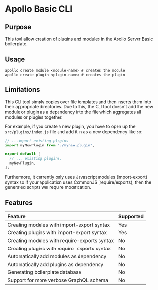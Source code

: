 # Apollo Basic CLI

## Purpose

This tool allow creation of plugins and modules
in the Apollo Server Basic boilerplate.

## Usage

```shell
apollo create module <module-name> # creates the module
apollo create plugin <plugin-name> # creates the plugin
```

## Limitations

This CLI tool simply copies over file templates and then inserts them
into their appropriate directories. Due to this, the CLI tool doesn't add the
new module or plugin as a dependency into the file which aggregates all modules or plugins together.

For example, if you create a new plugin, you have to open up the `src/plugins/index.js`
file and add it in as a new dependency like so:

```javascript
// ...import existing plugins
import myNewPlugin from "./mynew.plugin";

export default [
  // ... existing plugins,
  myNewPlugin,
];
```

Furthermore, it currently only uses Javascript modules (import-export) syntax
so if your application uses CommonJS (require/exports), then the generated scripts
will require modification.

## Features

| Feature                                      | Supported |
| :------------------------------------------- | :-------- |
| Creating modules with import-export syntax   | Yes       |
| Creating plugins with import-export syntax   | Yes       |
| Creating modules with require-exports syntax | No        |
| Creating plugins with require-exports syntax | No        |
| Automatically add modules as dependency      | No        |
| Automatically add plugins as dependency      | No        |
| Generating boilerplate database              | No        |
| Support for more verbose GraphQL schema      | No        |
